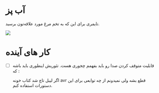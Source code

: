 # آب پز

تایمری برای این که به تخم مرغ مورد علاقه‌تون برسید.

<img src="/Users/mohsen/Code/Beginner/Ab-Paz/eggggg.png"/>

# کار های آينده

- [ ] قابلیت متوقف کردن صدا رو باید بفهمم چجوری هست. تئوریش اینطوری باید باشه که :

  اگر  لیبل تاچ شد کتاب خونه avr قطع بشه ولی نمیدونم از چه توابعی برای این دستورات استفاده کنم.

